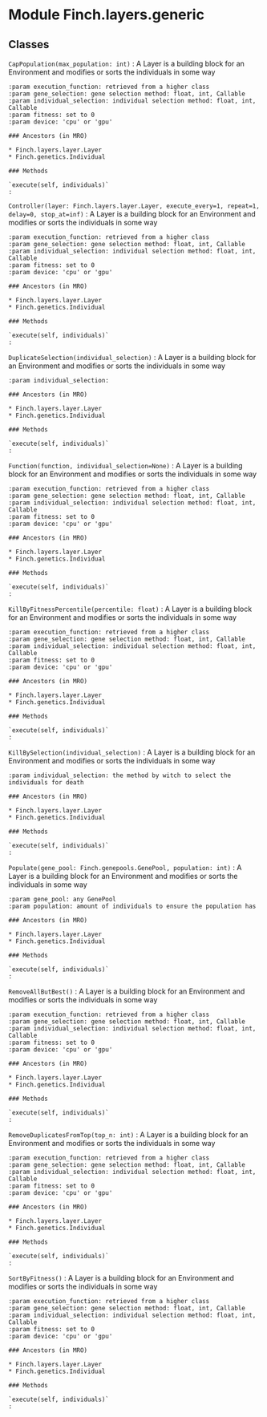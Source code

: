Module Finch.layers.generic
===========================

Classes
-------

`CapPopulation(max_population: int)`
:   A Layer is a building block for an Environment and modifies or sorts the individuals in some way
    
    :param execution_function: retrieved from a higher class
    :param gene_selection: gene selection method: float, int, Callable
    :param individual_selection: individual selection method: float, int, Callable
    :param fitness: set to 0
    :param device: 'cpu' or 'gpu'

    ### Ancestors (in MRO)

    * Finch.layers.layer.Layer
    * Finch.genetics.Individual

    ### Methods

    `execute(self, individuals)`
    :

`Controller(layer: Finch.layers.layer.Layer, execute_every=1, repeat=1, delay=0, stop_at=inf)`
:   A Layer is a building block for an Environment and modifies or sorts the individuals in some way
    
    :param execution_function: retrieved from a higher class
    :param gene_selection: gene selection method: float, int, Callable
    :param individual_selection: individual selection method: float, int, Callable
    :param fitness: set to 0
    :param device: 'cpu' or 'gpu'

    ### Ancestors (in MRO)

    * Finch.layers.layer.Layer
    * Finch.genetics.Individual

    ### Methods

    `execute(self, individuals)`
    :

`DuplicateSelection(individual_selection)`
:   A Layer is a building block for an Environment and modifies or sorts the individuals in some way
    
    :param individual_selection:

    ### Ancestors (in MRO)

    * Finch.layers.layer.Layer
    * Finch.genetics.Individual

    ### Methods

    `execute(self, individuals)`
    :

`Function(function, individual_selection=None)`
:   A Layer is a building block for an Environment and modifies or sorts the individuals in some way
    
    :param execution_function: retrieved from a higher class
    :param gene_selection: gene selection method: float, int, Callable
    :param individual_selection: individual selection method: float, int, Callable
    :param fitness: set to 0
    :param device: 'cpu' or 'gpu'

    ### Ancestors (in MRO)

    * Finch.layers.layer.Layer
    * Finch.genetics.Individual

    ### Methods

    `execute(self, individuals)`
    :

`KillByFitnessPercentile(percentile: float)`
:   A Layer is a building block for an Environment and modifies or sorts the individuals in some way
    
    :param execution_function: retrieved from a higher class
    :param gene_selection: gene selection method: float, int, Callable
    :param individual_selection: individual selection method: float, int, Callable
    :param fitness: set to 0
    :param device: 'cpu' or 'gpu'

    ### Ancestors (in MRO)

    * Finch.layers.layer.Layer
    * Finch.genetics.Individual

    ### Methods

    `execute(self, individuals)`
    :

`KillBySelection(individual_selection)`
:   A Layer is a building block for an Environment and modifies or sorts the individuals in some way
    
    :param individual_selection: the method by witch to select the individuals for death

    ### Ancestors (in MRO)

    * Finch.layers.layer.Layer
    * Finch.genetics.Individual

    ### Methods

    `execute(self, individuals)`
    :

`Populate(gene_pool: Finch.genepools.GenePool, population: int)`
:   A Layer is a building block for an Environment and modifies or sorts the individuals in some way
    
    :param gene_pool: any GenePool
    :param population: amount of individuals to ensure the population has

    ### Ancestors (in MRO)

    * Finch.layers.layer.Layer
    * Finch.genetics.Individual

    ### Methods

    `execute(self, individuals)`
    :

`RemoveAllButBest()`
:   A Layer is a building block for an Environment and modifies or sorts the individuals in some way
    
    :param execution_function: retrieved from a higher class
    :param gene_selection: gene selection method: float, int, Callable
    :param individual_selection: individual selection method: float, int, Callable
    :param fitness: set to 0
    :param device: 'cpu' or 'gpu'

    ### Ancestors (in MRO)

    * Finch.layers.layer.Layer
    * Finch.genetics.Individual

    ### Methods

    `execute(self, individuals)`
    :

`RemoveDuplicatesFromTop(top_n: int)`
:   A Layer is a building block for an Environment and modifies or sorts the individuals in some way
    
    :param execution_function: retrieved from a higher class
    :param gene_selection: gene selection method: float, int, Callable
    :param individual_selection: individual selection method: float, int, Callable
    :param fitness: set to 0
    :param device: 'cpu' or 'gpu'

    ### Ancestors (in MRO)

    * Finch.layers.layer.Layer
    * Finch.genetics.Individual

    ### Methods

    `execute(self, individuals)`
    :

`SortByFitness()`
:   A Layer is a building block for an Environment and modifies or sorts the individuals in some way
    
    :param execution_function: retrieved from a higher class
    :param gene_selection: gene selection method: float, int, Callable
    :param individual_selection: individual selection method: float, int, Callable
    :param fitness: set to 0
    :param device: 'cpu' or 'gpu'

    ### Ancestors (in MRO)

    * Finch.layers.layer.Layer
    * Finch.genetics.Individual

    ### Methods

    `execute(self, individuals)`
    :